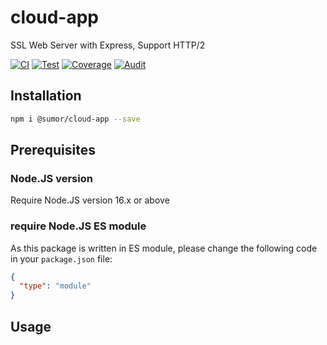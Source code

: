 # cloud-app

SSL Web Server with Express, Support HTTP/2

[![CI](https://github.com/sumor-cloud/cloud-app/actions/workflows/ci.yml/badge.svg)](https://github.com/sumor-cloud/cloud-app/actions/workflows/ci.yml)
[![Test](https://github.com/sumor-cloud/cloud-app/actions/workflows/ut.yml/badge.svg)](https://github.com/sumor-cloud/cloud-app/actions/workflows/ut.yml)
[![Coverage](https://github.com/sumor-cloud/cloud-app/actions/workflows/coverage.yml/badge.svg)](https://github.com/sumor-cloud/cloud-app/actions/workflows/coverage.yml)
[![Audit](https://github.com/sumor-cloud/cloud-app/actions/workflows/audit.yml/badge.svg)](https://github.com/sumor-cloud/cloud-app/actions/workflows/audit.yml)

## Installation

```bash
npm i @sumor/cloud-app --save
```

## Prerequisites

### Node.JS version

Require Node.JS version 16.x or above

### require Node.JS ES module

As this package is written in ES module,
please change the following code in your `package.json` file:

```json
{
  "type": "module"
}
```

## Usage
